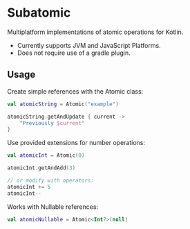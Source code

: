Subatomic
=========

Multiplatform implementations of atomic operations for Kotlin.

 - Currently supports JVM and JavaScript Platforms.
 - Does not require use of a gradle plugin.

Usage
-----

Create simple references with the Atomic class:

```kotlin
val atomicString = Atomic("example")

atomicString.getAndUpdate { current ->
    "Previously $current"
}
```

Use provided extensions for number operations:

```kotlin
val atomicInt = Atomic(0)

atomicInt.getAndAdd(3)

// or modify with operators:
atomicInt += 5
atomicInt--
```

Works with Nullable references:

```kotlin
val atomicNullable = Atomic<Int?>(null)
```

